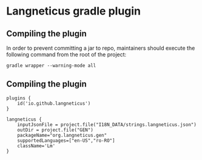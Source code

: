 # Langneticus gradle plugin
## Compiling the plugin
In order to prevent committing a jar to repo, maintainers should execute the following command from the root of the project:
```
gradle wrapper --warning-mode all
```
## Compiling the plugin
```
plugins { 
    id('io.github.langneticus')
}

langneticus {
    inputJsonFile = project.file("I18N_DATA/strings.langneticus.json")
    outDir = project.file("GEN")
    packageName="org.langneticus.gen"
    supportedLanguages=["en-US","ro-RO"]
    className='Lm'
}
```